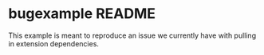 # bugexample README

This example is meant to reproduce an issue we currently have with pulling in extension dependencies.
